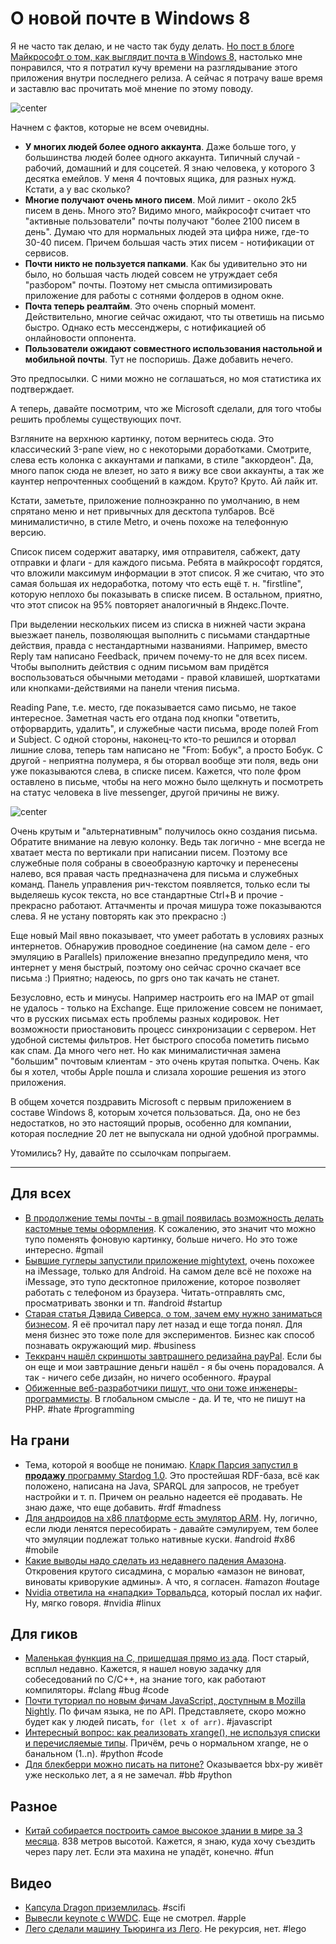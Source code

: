 # О новой почте в Windows 8

Я не часто так делаю, и не часто так буду делать. [Но пост в блоге Майкрософт о том, как выглядит почта в Windows 8,](http://blogs.msdn.com/b/b8/archive/2012/06/14/building-the-mail-app.aspx) настолько мне понравился, что я потратил кучу времени на разглядывание этого приложения внутри последнего релиза. А сейчас я потрачу ваше время и заставлю вас прочитать моё мнение по этому поводу.

![center](http://blogs.msdn.com/cfs-file.ashx/__key/communityserver-blogs-components-weblogfiles/00-00-01-29-43-metablogapi/0842.Three_2D00_pane_2D00_design_2D00_of_2D00_Mail_5F00_thumb_5F00_3C7EFC88.png)

Начнем с фактов, которые не всем очевидны.

* **У многих людей более одного аккаунта**. Даже больше того, у большинства людей более одного аккаунта. Типичный случай - рабочий, домашний и для соцсетей. Я знаю человека, у которого 3 десятка емейлов. У меня 4 почтовых ящика, для разных нужд. Кстати, а у вас сколько?
* **Многие получают очень много писем**. Мой лимит - около 2k5 писем в день. Много это? Видимо много, майкрософт считает что "активные пользователи" почты получают "более 2100 писем в день". Думаю что для нормальных людей эта цифра ниже, где-то 30-40 писем. Причем большая часть этих писем - нотификации от сервисов.
* **Почти никто не пользуется папками**. Как бы удивительно это ни было, но большая часть людей совсем не утруждает себя "разбором" почты. Поэтому нет смысла оптимизировать приложение для работы с сотнями фолдеров в одном окне.
* **Почта теперь реалтайм**. Это очень спорный момент. Действительно, многие сейчас ожидают, что ты ответишь на письмо быстро. Однако есть мессенджеры, с нотификацией об онлайновости оппонента.
* **Пользователи ожидают совместного использования настольной и мобильной почты**. Тут не поспоришь. Даже добавить нечего.

Это предпосылки. С ними можно не соглашаться, но моя статистика их подтверждает.

А теперь, давайте посмотрим, что же Microsoft сделали, для того чтобы решить проблемы существующих почт.

Взгляните на верхнюю картинку, потом вернитесь сюда. Это классический 3-pane view, но с некоторыми доработками. Смотрите, слева есть колонка с аккаунтами *и* папками, в стиле "аккордеон". Да, много папок сюда не влезет, но зато я вижу все свои аккаунты, а так же каунтер непрочтенных сообщений в каждом. Круто? Круто. Ай лайк ит.

Кстати, заметьте, приложение полноэкранно по умолчанию, в нем спрятано меню и нет привычных для десктопа тулбаров. Всё минималистично, в стиле Metro, и очень похоже на телефонную версию.

Список писем содержит аватарку, имя отправителя, сабжект, дату отправки и флаги - для каждого письма. Ребята в майкрософт гордятся, что вложили максимум информации в этот список. Я же считаю, что это самая большая их недоработка, потому что есть ещё т. н. "firstline", которую неплохо бы показывать в списке писем. В остальном, приятно, что этот список на 95% повторяет аналогичный в Яндекс.Почте.

При выделении нескольких писем из списка в нижней части экрана выезжает панель, позволяющая выполнить с письмами стандартные действия, правда с нестандартными названиями. Например, вместо Reply там написано Feedback, причем почему-то не для всех писем. Чтобы выполнить действия с одним письмом вам придётся воспользоваться обычными методами - правой клавишей, шорткатами или кнопками-действиями на панели чтения письма.

Reading Pane, т.е. место, где показывается само письмо, не такое интересное. Заметная часть его отдана под кнопки "ответить, отфорвардить, удалить", и служебные части письма, вроде полей From и Subject. С одной стороны, наконец-то кто-то решился и оторвал лишние слова, теперь там написано не "From: Бобук", а просто Бобук. С другой - неприятна полумера, я бы оторвал вообще эти поля, ведь они уже показываются слева, в списке писем. Кажется, что поле фром оставлено в письме, чтобы на него можно было щелкнуть и посмотреть на статус человека в live messenger, другой причины не вижу.

![center](http://blogs.msdn.com/cfs-file.ashx/__key/communityserver-blogs-components-weblogfiles/00-00-01-29-43-metablogapi/0842.Writing_2D00_an_2D00_email_5F00_thumb_5F00_6612C7BB.png)

Очень крутым и "альтернативным" получилось окно создания письма. Обратите внимание на левую колонку. Ведь так логично -  мне всегда не хватает места по вертикали при написании писем. Поэтому все служебные поля собраны в своеобразную карточку и перенесены налево, вся правая часть предназначена для письма и служебных команд. Панель управления рич-текстом появляется, только если ты выделяешь кусок текста, но все стандартные Ctrl+B и прочие - прекрасно работают. Аттачменты и прочая мишура тоже показываются слева. Я не устану повторять как это прекрасно :)

Еще новый Mail явно показывает, что умеет работать в условиях разных интернетов. Обнаружив проводное соединение (на самом деле - его эмуляцию в Parallels) приложение внезапно предупредило меня, что интернет у меня быстрый, поэтому оно сейчас срочно скачает все письма :) Приятно; надеюсь, по gprs оно так качать не станет.

Безусловно, есть и минусы. Например настроить его на IMAP от gmail не удалось - только на Exchange. Еще приложение совсем не понимает, что в русских письмах есть проблемы разных кодировок. Нет возможности приостановить процесс синхронизации с сервером. Нет удобной системы фильтров. Нет быстрого способа пометить письмо как спам. Да много чего нет. Но как минималистичная замена "большим" почтовым клиентам - это очень крутая попытка. Очень. Как бы я хотел, чтобы Apple пошла и слизала хорошие решения из этого приложения.

В общем хочется поздравить Microsoft с первым приложением в составе Windows 8, которым хочется пользоваться. Да, оно не без недостатков, но это настоящий прорыв, особенно для компании, которая последние 20 лет не выпускала ни одной удобной программы.

Утомились? Ну, давайте по ссылочкам попрыгаем.

-----

## Для всех
* [В продолжение темы почты - в gmail появилась возможность делать кастомные темы оформления](http://gmailblog.blogspot.com/2012/06/custom-themes-in-gmail.html). К сожалению, это значит что можно тупо поменять фоновую картинку, больше ничего. Но это тоже интересно. #gmail
* [Бывшие гуглеры запустили приложение mightytext](http://techcrunch.com/2012/06/19/ex-googlers-launch-mightytext-an-imessage-for-android-users/), очень похожее на iMessage, только для Android.  На самом деле всё не похоже на iMessage, это тупо десктопное приложение, которое позволяет работать с телефоном из браузера. Читать-отправлять смс, просматривать звонки и тп. #android #startup
* [Старая статья Дэвида Сиверса, о том, зачем ему нужно заниматься бизнесом](http://sivers.org/laboratory). Я её прочитал пару лет назад и еще тогда понял. Для меня бизнес это тоже поле для экспериментов. Бизнес как способ познавать окружающий мир. #business
* [Теккранч нашёл скриншоты завтрашнего редизайна payPal](http://techcrunch.com/2012/06/19/a-redesigned-slicker-paypal-is-coming-tomorrow-some-seeing-new-look-today/). Если бы он еще и мои завтрашние деньги нашёл - я бы очень порадовался. А так - ничего себе дизайн, но ничего особенного. #paypal
* [Обиженные веб-разработчики пишут, что они тоже инженеры-программисты](http://www.nczonline.net/blog/2012/06/19/web-developers-are-software-engineers-too/). В глобальном смысле - да. И те, что не пишут на PHP. #hate #programming

## На грани
* Тема, которой я вообще не понимаю. [Кларк Парсия запустил в **продажу** программу Stardog 1.0](http://weblog.clarkparsia.com/2012/06/18/stardog-10). Это простейшая RDF-база, всё как положено, написана на Java, SPARQL для запросов, не требует настройки и т. п. Причем он реально надеется её продавать. Не знаю даже, что еще добавить. #rdf #madness
* [Для андроидов на x86 платформе есть эмулятор ARM](http://www.buildroid.org/blog/?p=198). Ну, логично, если люди ленятся пересобирать - давайте сэмулируем, тем более что эмуляции подлежат только нативные куски. #android #x86 #mobile
* [Какие выводы надо сделать из недавнего падения Амазона](http://www.agilesysadmin.net/ec2-outage-lessons). Откровения крутого сисадмина, с моралью «амазон не виноват, виноваты криворукие админы». А что, я согласен. #amazon #outage
* [Nvidia ответила на «нападки» Торвальдса](http://www.phoronix.com/scan.php?page=news_item&px=MTEyMjk), который послал их нафиг. Ну, мягко говоря. #nvidia #linux

## Для гиков
* [Маленькая функция на C, пришедшая прямо из ада](http://blog.regehr.org/archives/482). Пост старый, всплыл недавно. Кажется, я нашел новую задачку для собеседований по C/C++, на знание того, как работают компиляторы. #clang #bug #code
* [Почти туториал по новым фичам JavaScript, доступным в Mozilla Nightly](http://paulrouget.com/e/es6/). По фичам языка, не по API. Представляете, скоро можно будет как у людей писать, `for (let x of arr)`. #javascript
* [Интересный вопрос: как реализовать xrange(), не используя списки и перечисляемые типы](http://late.am/post/2012/06/18/what-the-heck-is-an-xrange). Причём, речь о нормальном xrange, не о банальном (1..n). #python #code
* [Для блекберри можно писать на питоне?](http://peterhansen.ca/blog/blackberry-py-preview.html) Оказывается bbx-py живёт уже несколько лет, а я не замечал. #bb #python

## Разное
* [Китай собирается построить самое высокое здании в мире за 3 месяца](http://designtaxi.com/news/352814/China-Plans-To-Build-The-World-s-Tallest-Building-In-90-Days/). 838 метров высотой. Кажется, я знаю, куда хочу съездить через пару лет. Если эта махина не упадёт, конечно. #fun

## Видео
* [Капсула Dragon приземлилась](http://science.slashdot.org/story/12/06/14/2032230/elon-musk-shows-off-the-dragon-capsule-back-from-space-video). #scifi
* [Вывесли keynote с WWDC](https://developer.apple.com/videos/wwdc/2012/). Еще не смотрел. #apple
* [Лего сделали машину Тьюринга из Лего](http://vimeo.com/44202270). Не рекурсия, нет. #lego

